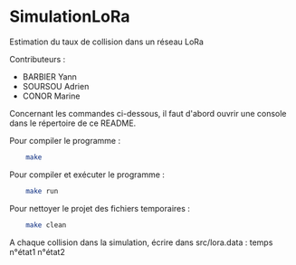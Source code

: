 # SimulationLoRa
Estimation du taux de collision dans un réseau LoRa

Contributeurs :
- BARBIER Yann
- SOURSOU Adrien
- CONOR Marine

Concernant les commandes ci-dessous, il faut d'abord ouvrir une console dans le répertoire de ce README.

Pour compiler le programme :
```bash
	make
```

Pour compiler et exécuter le programme :
```bash
	make run
```

Pour nettoyer le projet des fichiers temporaires :
```bash
	make clean
```

A chaque collision dans la simulation, écrire dans src/lora.data :
temps n°état1 n°état2
